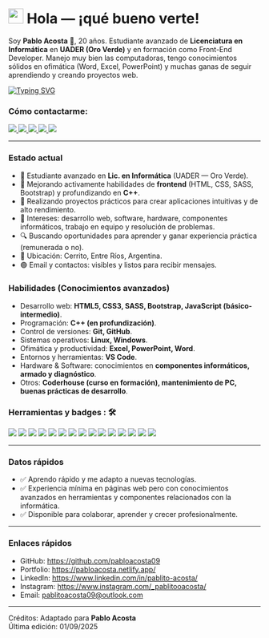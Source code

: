 
<h1><img src="https://emojis.slackmojis.com/emojis/images/1531849430/4246/blob-sunglasses.gif?1531849430" width="30"/> Hola — ¡qué bueno verte!</h1>

<p>Soy <strong>Pablo Acosta</strong> 👋, 20 años. Estudiante avanzado de <strong>Licenciatura en Informática</strong> en <strong>UADER (Oro Verde)</strong> y en formación como Front-End Developer. Manejo muy bien las computadoras, tengo conocimientos sólidos en ofimática (Word, Excel, PowerPoint) y muchas ganas de seguir aprendiendo y creando proyectos web.</p>

[![Typing SVG](https://readme-typing-svg.herokuapp.com?vCenter=true&width=600&lines=Estudiante+avanzado+de+Inform%C3%A1tica;Desarrollador+Front-End+en+formaci%C3%B3n;+C%2B%2B+y+tecnolog%C3%ADas+web)](https://git.io/typing-svg)

### Cómo contactarme:
<a href="mailto:pablitoacosta09@outlook.com">
  <img src="https://img.shields.io/badge/-pablitoacosta09%40outlook.com-7B83EB?&style=for-the-badge&logo=Microsoft-outlook&logoColor=white" />
</a>
<a href="https://github.com/pabloacosta09">
  <img src="https://img.shields.io/badge/GitHub-%23181717.svg?&style=for-the-badge&logo=github&logoColor=white" />
</a>
<a href="https://www.linkedin.com/in/pablito-acosta/">
  <img src="https://img.shields.io/badge/LinkedIn-%230077B5.svg?&style=for-the-badge&logo=linkedin&logoColor=white" />
</a>
<a href="https://pabloacosta.netlify.app/">
  <img src="https://img.shields.io/badge/Portfolio-pabloacosta.netlify.app-0A66C2?&style=for-the-badge&logo=google-chrome&logoColor=white" />
</a>
<a href="https://www.instagram.com/_pablitooacosta/">
  <img src="https://img.shields.io/badge/@_pablitooacosta_-%23E4405F.svg?&style=for-the-badge&logo=instagram&logoColor=white" />
</a>

---

### Estado actual
- 💼 Estudiante avanzado en **Lic. en Informática** (UADER — Oro Verde).  
- 🔭 Mejorando activamente habilidades de **frontend** (HTML, CSS, SASS, Bootstrap) y profundizando en **C++**.  
- 🌱 Realizando proyectos prácticos para crear aplicaciones intuitivas y de alto rendimiento.  
- 🤔 Intereses: desarrollo web, software, hardware, componentes informáticos, trabajo en equipo y resolución de problemas.  
- 🔍 Buscando oportunidades para aprender y ganar experiencia práctica (remunerada o no).  
- 📍 Ubicación: Cerrito, Entre Ríos, Argentina.  
- 🟢 Email y contactos: visibles y listos para recibir mensajes.

### Habilidades (Conocimientos avanzados)
- Desarrollo web: **HTML5, CSS3, SASS, Bootstrap, JavaScript (básico-intermedio)**.  
- Programación: **C++ (en profundización)**.  
- Control de versiones: **Git, GitHub**.  
- Sistemas operativos: **Linux, Windows**.  
- Ofimática y productividad: **Excel, PowerPoint, Word**.  
- Entornos y herramientas: **VS Code**.  
- Hardware & Software: conocimientos en **componentes informáticos, armado y diagnóstico**.  
- Otros: **Coderhouse (curso en formación), mantenimiento de PC, buenas prácticas de desarrollo**.

### Herramientas y badges : 🛠
<img src="https://img.shields.io/badge/HTML5-%23E34F26.svg?&style=for-the-badge&logo=html5&logoColor=white">  
<img src="https://img.shields.io/badge/CSS3-%231572B6.svg?&style=for-the-badge&logo=css3&logoColor=white">  
<img src="https://img.shields.io/badge/SASS-%23CF649A.svg?&style=for-the-badge&logo=sass&logoColor=white">  
<img src="https://img.shields.io/badge/Bootstrap-%23563D7C.svg?&style=for-the-badge&logo=bootstrap&logoColor=white">  
<img src="https://img.shields.io/badge/C%2B%2B-%2300599C.svg?&style=for-the-badge&logo=c%2B%2B&logoColor=white">  
<img src="https://img.shields.io/badge/Git-%23F05032.svg?&style=for-the-badge&logo=git&logoColor=white">  
<img src="https://img.shields.io/badge/GitHub-%23181717.svg?&style=for-the-badge&logo=github&logoColor=white">  
<img src="https://img.shields.io/badge/Linux-%23000000.svg?&style=for-the-badge&logo=linux&logoColor=white">  
<img src="http://img.shields.io/badge/-VS%20Code-000000?style=for-the-badge&logo=Visual-studio-code&logoColor=blue">  
<img src="https://img.shields.io/badge/Excel-%23006B3C.svg?&style=for-the-badge&logo=microsoft-excel&logoColor=white">  
<img src="https://img.shields.io/badge/PowerPoint-%23D24726.svg?&style=for-the-badge&logo=microsoft-powerpoint&logoColor=white">  
<img src="https://img.shields.io/badge/Windows-%230072C6.svg?&style=for-the-badge&logo=windows&logoColor=white">  
<img src="https://img.shields.io/badge/Coderhouse-%23111111.svg?&style=for-the-badge&logo=data:image/png;base64,iVBORw0KGgo&logoColor=white">  
<img src="https://img.shields.io/badge/Hardware-Componentes-555?style=for-the-badge">  
<img src="https://img.shields.io/badge/Software-Desarrollo-0A0A0A?style=for-the-badge">



---

### Datos rápidos
- ✅ Aprendo rápido y me adapto a nuevas tecnologías.  
- ✅ Experiencia mínima en páginas web pero con conocimientos avanzados en herramientas y componentes relacionados con la informática.  
- ✅ Disponible para colaborar, aprender y crecer profesionalmente.

---

### Enlaces rápidos
- GitHub: https://github.com/pabloacosta09  
- Portfolio: https://pabloacosta.netlify.app/  
- LinkedIn: https://www.linkedin.com/in/pablito-acosta/  
- Instagram: https://www.instagram.com/_pablitooacosta/  
- Email: pablitoacosta09@outlook.com

---

Créditos: Adaptado para **Pablo Acosta**  
Última edición: 01/09/2025

